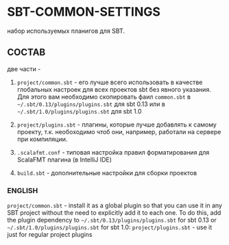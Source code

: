 # SBT-COMMON-SETTINGS

набор используемых планигов для SBT.

## СОСТАВ
две части - 
1. `project/common.sbt` - его лучше всего использовать в качестве глобальных настроек для всех проектов sbt без явного указания. 
Для этого вам необходимо скопировать фаил `common.sbt` в `~/.sbt/0.13/plugins/plugins.sbt` для sbt 0.13 или в `~/.sbt/1.0/plugins/plugins.sbt` для sbt 1.0

2. `project/plugins.sbt` - плагины, которые лучше добавлять к самому проекту, т.к. необоходимо чтоб они, например, работали на сервере при компиляции. 
3. `.scalafmt.conf` - типовая настройка правил форматирования для ScalaFMT плагина (в IntelliJ IDE)
4. `build.sbt` - дополнительные настройки для сборки проектов
 

### ENGLISH
`project/common.sbt` - install it as a global plugin so that you can use it in any SBT project without the need to explicitly add it to each one. To do this, add the plugin dependency to `~/.sbt/0.13/plugins/plugins.sbt` for sbt 0.13 or `~/.sbt/1.0/plugins/plugins.sbt` for sbt 1.0:
`project/plugins.sbt` - use it just for regular project plugins 
